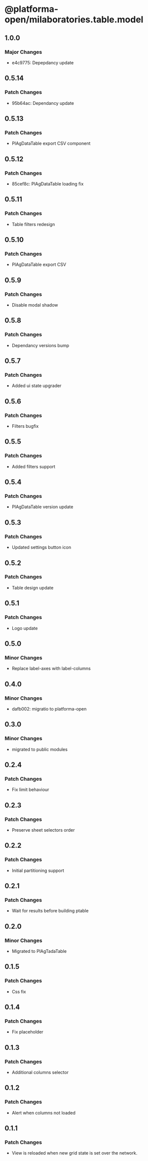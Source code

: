 # @platforma-open/milaboratories.table.model

## 1.0.0

### Major Changes

- e4c9775: Depepdancy update

## 0.5.14

### Patch Changes

- 95b64ac: Dependancy update

## 0.5.13

### Patch Changes

- PlAgDataTable export CSV component

## 0.5.12

### Patch Changes

- 85cef8c: PlAgDataTable loading fix

## 0.5.11

### Patch Changes

- Table filters redesign

## 0.5.10

### Patch Changes

- PlAgDataTable export CSV

## 0.5.9

### Patch Changes

- Disable modal shadow

## 0.5.8

### Patch Changes

- Dependancy versions bump

## 0.5.7

### Patch Changes

- Added ui state upgrader

## 0.5.6

### Patch Changes

- Filters bugfix

## 0.5.5

### Patch Changes

- Added filters support

## 0.5.4

### Patch Changes

- PlAgDataTable version update

## 0.5.3

### Patch Changes

- Updated settings button icon

## 0.5.2

### Patch Changes

- Table design update

## 0.5.1

### Patch Changes

- Logo update

## 0.5.0

### Minor Changes

- Replace label-axes with label-columns

## 0.4.0

### Minor Changes

- dafb002: migratio to platforma-open

## 0.3.0

### Minor Changes

- migrated to public modules

## 0.2.4

### Patch Changes

- Fix limit behaviour

## 0.2.3

### Patch Changes

- Preserve sheet selectors order

## 0.2.2

### Patch Changes

- Initial partitioning support

## 0.2.1

### Patch Changes

- Wait for results before building ptable

## 0.2.0

### Minor Changes

- Migrated to PlAgTadaTable

## 0.1.5

### Patch Changes

- Css fix

## 0.1.4

### Patch Changes

- Fix placeholder

## 0.1.3

### Patch Changes

- Additional columns selector

## 0.1.2

### Patch Changes

- Alert when columns not loaded

## 0.1.1

### Patch Changes

- View is reloaded when new grid state is set over the network.
